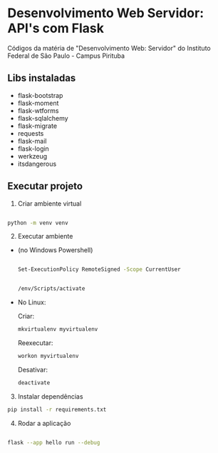 # Desenvolvimento Web Servidor: API's com Flask
Códigos da matéria de "Desenvolvimento Web: Servidor" do Instituto Federal de São Paulo - Campus Pirituba

## Libs instaladas
- flask-bootstrap
- flask-moment
- flask-wtforms
- flask-sqlalchemy
- flask-migrate
- requests
- flask-mail
- flask-login
- werkzeug
- itsdangerous

## Executar projeto
1. Criar ambiente virtual
```bash

python -m venv venv

```

2. Executar ambiente 
- (no Windows Powershell)

    ```bash

    Set-ExecutionPolicy RemoteSigned -Scope CurrentUser

    ```

    ```bash

    /env/Scripts/activate

    ```

- No Linux:

    Criar:

    ```bash
    mkvirtualenv myvirtualenv 
    ```

    Reexecutar:

    ```bash
    workon myvirtualenv
    ```

    Desativar:

    ```bash
    deactivate
    ```


3. Instalar dependências

```bash
pip install -r requirements.txt
```

4. Rodar a aplicação

```bash

flask --app hello run --debug

```
